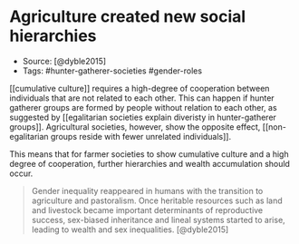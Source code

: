 # Agriculture created new social hierarchies
- Source: [@dyble2015]
- Tags: #hunter-gatherer-societies #gender-roles 

[[cumulative culture]] requires a high-degree of cooperation between individuals that are not related to each other. This can happen if hunter gatherer groups are formed by people without relation to each other, as suggested by [[egalitarian societies explain diveristy in hunter-gatherer groups]]. Agricultural societies, however, show the opposite effect, [[non-egalitarian groups reside with fewer unrelated individuals]]. 

This means that for farmer societies to show cumulative culture and a high degree of cooperation, further hierarchies and wealth accumulation should occur. 

> Gender inequality reappeared in humans with the transition to agriculture and pastoralism. Once heritable resources such as land and livestock became important determinants of reproductive success, sex-biased inheritance and lineal systems started to arise, leading to wealth and sex inequalities. 
> [@dyble2015]